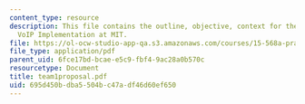 ```yaml
---
content_type: resource
description: This file contains the outline, objective, context for the project Randomize,
  VoIP Implementation at MIT.
file: https://ol-ocw-studio-app-qa.s3.amazonaws.com/courses/15-568a-practical-information-technology-management-spring-2005/695d450bdba5504bc47adf46d60ef650_team1proposal.pdf
file_type: application/pdf
parent_uid: 6fce17bd-bcae-e5c9-fbf4-9ac28a0b570c
resourcetype: Document
title: team1proposal.pdf
uid: 695d450b-dba5-504b-c47a-df46d60ef650
---
```

